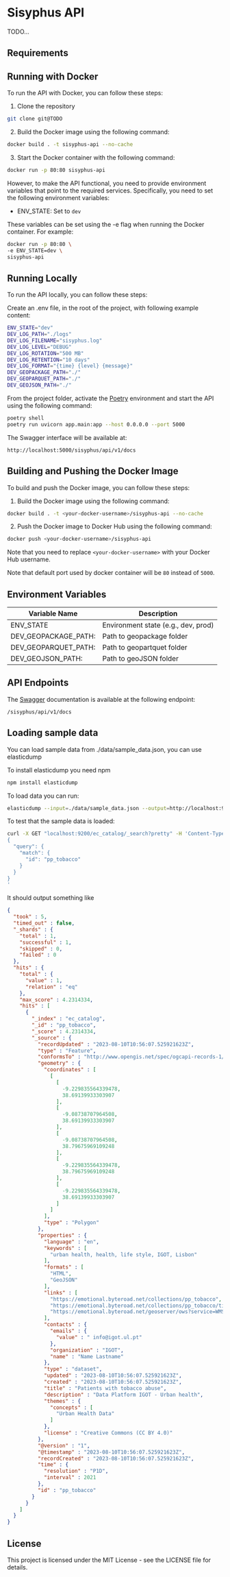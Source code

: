 # Sisyphus API

TODO...

## Requirements


## Running with Docker
To run the API with Docker, you can follow these steps:

1. Clone the repository

```bash
git clone git@TODO
```

2. Build the Docker image using the following command:

```bash
docker build . -t sisyphus-api --no-cache
```

3. Start the Docker container with the following command:

```bash
docker run -p 80:80 sisyphus-api
```

However, to make the API functional, you need to provide environment variables that point to the required services. Specifically, you need to set the following environment variables:

- ENV_STATE: Set to `dev`


These variables can be set using the -e flag when running the Docker container. For example:

```bash
docker run -p 80:80 \
-e ENV_STATE=dev \
sisyphus-api
```

## Running Locally

To run the API locally, you can follow these steps:

Create an .env file, in the root of the project, with following example content:

```bash
ENV_STATE="dev"
DEV_LOG_PATH="./logs"
DEV_LOG_FILENAME="sisyphus.log"
DEV_LOG_LEVEL="DEBUG"
DEV_LOG_ROTATION="500 MB"
DEV_LOG_RETENTION="10 days"
DEV_LOG_FORMAT="{time} {level} {message}"
DEV_GEOPACKAGE_PATH="./"
DEV_GEOPARQUET_PATH="./"
DEV_GEOJSON_PATH="./"
```

From the project folder, activate the [Poetry](https://python-poetry.org/) environment and start the API using the following command:

```bash
poetry shell
poetry run uvicorn app.main:app --host 0.0.0.0 --port 5000
```

The Swagger interface will be available at:

`http://localhost:5000/sisyphus/api/v1/docs`


## Building and Pushing the Docker Image

To build and push the Docker image, you can follow these steps:

1. Build the Docker image using the following command:

```bash
docker build . -t <your-docker-username>/sisyphus-api --no-cache
```

2. Push the Docker image to Docker Hub using the following command:

```bash
docker push <your-docker-username>/sisyphus-api
```

Note that you need to replace `<your-docker-username>` with your Docker Hub username.

Note that default port used by docker container will be `80` instead of `5000`.

## Environment Variables

|Variable Name                    |Description                         |
|---------------------------------|------------------------------------|
|ENV_STATE                        |Environment state (e.g., dev, prod) |
|DEV_GEOPACKAGE_PATH:             |Path to geopackage folder           |
|DEV_GEOPARQUET_PATH:             |Path to geopartquet folder          |
|DEV_GEOJSON_PATH:                |Path to geoJSON folder              |

## API Endpoints

The [Swagger](https://swagger.io/) documentation is available at the following endpoint:

`/sisyphus/api/v1/docs`

## Loading sample data

You can load sample data from ./data/sample_data.json, you can use elasticdump 

To install elasticdump you need npm

```bash
npm install elasticdump
```

To load data you can run:

```bash
elasticdump --input=./data/sample_data.json --output=http://localhost:9200
```

To test that the sample data is loaded:

```bash
curl -X GET "localhost:9200/ec_catalog/_search?pretty" -H 'Content-Type: application/json' -d'
{
  "query": {
    "match": {
      "id": "pp_tobacco"
    }
  }
}
'
```
It should output something like 

```json
{
  "took" : 5,
  "timed_out" : false,
  "_shards" : {
    "total" : 1,
    "successful" : 1,
    "skipped" : 0,
    "failed" : 0
  },
  "hits" : {
    "total" : {
      "value" : 1,
      "relation" : "eq"
    },
    "max_score" : 4.2314334,
    "hits" : [
      {
        "_index" : "ec_catalog",
        "_id" : "pp_tobacco",
        "_score" : 4.2314334,
        "_source" : {
          "recordUpdated" : "2023-08-10T10:56:07.525921623Z",
          "type" : "Feature",
          "conformsTo" : "http://www.opengis.net/spec/ogcapi-records-1/1.0/req/record-core",
          "geometry" : {
            "coordinates" : [
              [
                [
                  -9.229835564339478,
                  38.69139933303907
                ],
                [
                  -9.08738707964508,
                  38.69139933303907
                ],
                [
                  -9.08738707964508,
                  38.79675969109248
                ],
                [
                  -9.229835564339478,
                  38.79675969109248
                ],
                [
                  -9.229835564339478,
                  38.69139933303907
                ]
              ]
            ],
            "type" : "Polygon"
          },
          "properties" : {
            "language" : "en",
            "keywords" : [
              "urban health, health, life style, IGOT, Lisbon"
            ],
            "formats" : [
              "HTML",
              "GeoJSON"
            ],
            "links" : [
              "https://emotional.byteroad.net/collections/pp_tobacco",
              "https://emotional.byteroad.net/collections/pp_tobacco/tiles",
              "https://emotional.byteroad.net/geoserver/ows?service=WMS&version=1.3.0&request=GetCapabilities"
            ],
            "contacts" : {
              "emails" : {
                "value" : " info@igot.ul.pt"
              },
              "organization" : "IGOT",
              "name" : "Name Lastname"
            },
            "type" : "dataset",
            "updated" : "2023-08-10T10:56:07.525921623Z",
            "created" : "2023-08-10T10:56:07.525921623Z",
            "title" : "Patients with tobacco abuse",
            "description" : "Data Platform IGOT - Urban health",
            "themes" : {
              "concepts" : [
                "Urban Health Data"
              ]
            },
            "license" : "Creative Commons (CC BY 4.0)"
          },
          "@version" : "1",
          "@timestamp" : "2023-08-10T10:56:07.525921623Z",
          "recordCreated" : "2023-08-10T10:56:07.525921623Z",
          "time" : {
            "resolution" : "P1D",
            "interval" : 2021
          },
          "id" : "pp_tobacco"
        }
      }
    ]
  }
}
```

## License

This project is licensed under the MIT License - see the LICENSE file for details.
